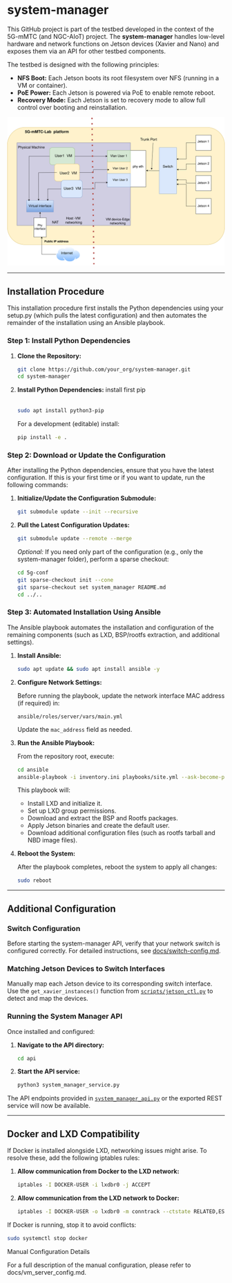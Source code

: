 

# system-manager

This GitHub project is part of the testbed developed in the context of the 5G-mMTC (and NGC-AIoT) project. The **system-manager** handles low-level hardware and network functions on Jetson devices (Xavier and Nano) and exposes them via an API for other testbed components.

The testbed is designed with the following principles:
- **NFS Boot:** Each Jetson boots its root filesystem over NFS (running in a VM or container).
- **PoE Power:** Each Jetson is powered via PoE to enable remote reboot.
- **Recovery Mode:** Each Jetson is set to recovery mode to allow full control over booting and reinstallation.

![Network Architecture](docs/figs/final_network_arch.png)



---

##  Installation Procedure

This installation procedure first installs the Python dependencies using your setup.py (which pulls the latest configuration) and then automates the remainder of the installation using an Ansible playbook.

### Step 1: Install Python Dependencies

1. **Clone the Repository:**
   ```bash
   git clone https://github.com/your_org/system-manager.git
   cd system-manager
   ```

2. **Install Python Dependencies:**
   install first pip 
      ```bash
 
   sudo apt install python3-pip
      ```
   For a development (editable) install:
   ```bash
   pip install -e .
   ```

### Step 2: Download or Update the Configuration

After installing the Python dependencies, ensure that you have the latest configuration. If this is your first time or if you want to update, run the following commands:

1. **Initialize/Update the Configuration Submodule:**
   ```bash
   git submodule update --init --recursive
   ```

2. **Pull the Latest Configuration Updates:**
   ```bash
   git submodule update --remote --merge
   ```
   
   *Optional:* If you need only part of the configuration (e.g., only the system-manager folder), perform a sparse checkout:
   ```bash
   cd 5g-conf
   git sparse-checkout init --cone
   git sparse-checkout set system_manager README.md
   cd ../..
   ```

### Step 3: Automated Installation Using Ansible

The Ansible playbook automates the installation and configuration of the remaining components (such as LXD, BSP/rootfs extraction, and additional settings).

1. **Install Ansible:**
   ```bash
   sudo apt update && sudo apt install ansible -y
   ```

2. **Configure Network Settings:**

   Before running the playbook, update the network interface MAC address (if required) in:
   ```
   ansible/roles/server/vars/main.yml
   ```
   Update the `mac_address` field as needed.

3. **Run the Ansible Playbook:**
   
   From the repository root, execute:
   ```bash
   cd ansible
   ansible-playbook -i inventory.ini playbooks/site.yml --ask-become-pass
   ```
   This playbook will:
   - Install LXD and initialize it.
   - Set up LXD group permissions.
   - Download and extract the BSP and Rootfs packages.
   - Apply Jetson binaries and create the default user.
   - Download additional configuration files (such as rootfs tarball and NBD image files).

4. **Reboot the System:**

   After the playbook completes, reboot the system to apply all changes:
   ```bash
   sudo reboot
   ```

---

## Additional Configuration

### Switch Configuration

Before starting the system-manager API, verify that your network switch is configured correctly. For detailed instructions, see [docs/switch-config.md](docs/switch-config.md).

### Matching Jetson Devices to Switch Interfaces

Manually map each Jetson device to its corresponding switch interface. Use the `get_xavier_instances()` function from [`scripts/jetson_ctl.py`](scripts/jetson_ctl.py) to detect and map the devices.

### Running the System Manager API

Once installed and configured:

1. **Navigate to the API directory:**
   ```bash
   cd api
   ```

2. **Start the API service:**
   ```bash
   python3 system_manager_service.py
   ```

The API endpoints provided in [`system_manager_api.py`](api/system_manager_api.py) or the exported REST service will now be available.

---

## Docker and LXD Compatibility

If Docker is installed alongside LXD, networking issues might arise. To resolve these, add the following iptables rules:

1. **Allow communication from Docker to the LXD network:**
   ```bash
   iptables -I DOCKER-USER -i lxdbr0 -j ACCEPT
   ```

2. **Allow communication from the LXD network to Docker:**
   ```bash
   iptables -I DOCKER-USER -o lxdbr0 -m conntrack --ctstate RELATED,ESTABLISHED -j ACCEPT
   ```

If Docker is running, stop it to avoid conflicts:
```bash
sudo systemctl stop docker
```

Manual Configuration Details

For a full description of the manual configuration, please refer to docs/vm_server_config.md.   